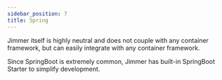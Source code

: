 ```yaml
---
sidebar_position: 7
title: Spring
---
```


Jimmer itself is highly neutral and does not couple with any container framework, but can easily integrate with any container framework.

Since SpringBoot is extremely common, Jimmer has built-in SpringBoot Starter to simplify development.
